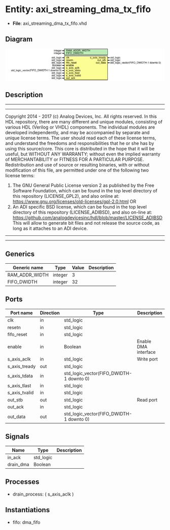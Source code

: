 # Entity: axi_streaming_dma_tx_fifo

- **File**: axi_streaming_dma_tx_fifo.vhd
## Diagram

![Diagram](axi_streaming_dma_tx_fifo.svg "Diagram")
## Description

***************************************************************************
***************************************************************************
Copyright 2014 - 2017 (c) Analog Devices, Inc. All rights reserved.
In this HDL repository, there are many different and unique modules, consisting
of various HDL (Verilog or VHDL) components. The individual modules are
developed independently, and may be accompanied by separate and unique license
terms.
The user should read each of these license terms, and understand the
freedoms and responsibilities that he or she has by using this source/core.
This core is distributed in the hope that it will be useful, but WITHOUT ANY
WARRANTY; without even the implied warranty of MERCHANTABILITY or FITNESS FOR
A PARTICULAR PURPOSE.
Redistribution and use of source or resulting binaries, with or without modification
of this file, are permitted under one of the following two license terms:
  1. The GNU General Public License version 2 as published by the
     Free Software Foundation, which can be found in the top level directory
     of this repository (LICENSE_GPL2), and also online at:
     <https://www.gnu.org/licenses/old-licenses/gpl-2.0.html>
OR
  2. An ADI specific BSD license, which can be found in the top level directory
     of this repository (LICENSE_ADIBSD), and also on-line at:
     https://github.com/analogdevicesinc/hdl/blob/master/LICENSE_ADIBSD
     This will allow to generate bit files and not release the source code,
     as long as it attaches to an ADI device.
***************************************************************************
***************************************************************************
## Generics

| Generic name   | Type    | Value | Description |
| -------------- | ------- | ----- | ----------- |
| RAM_ADDR_WIDTH | integer | 3     |             |
| FIFO_DWIDTH    | integer | 32    |             |
## Ports

| Port name     | Direction | Type                                     | Description          |
| ------------- | --------- | ---------------------------------------- | -------------------- |
| clk           | in        | std_logic                                |                      |
| resetn        | in        | std_logic                                |                      |
| fifo_reset    | in        | std_logic                                |                      |
| enable        | in        | Boolean                                  | Enable DMA interface |
| s_axis_aclk   | in        | std_logic                                | Write port           |
| s_axis_tready | out       | std_logic                                |                      |
| s_axis_tdata  | in        | std_logic_vector(FIFO_DWIDTH-1 downto 0) |                      |
| s_axis_tlast  | in        | std_logic                                |                      |
| s_axis_tvalid | in        | std_logic                                |                      |
| out_stb       | out       | std_logic                                | Read port            |
| out_ack       | in        | std_logic                                |                      |
| out_data      | out       | std_logic_vector(FIFO_DWIDTH-1 downto 0) |                      |
## Signals

| Name      | Type      | Description |
| --------- | --------- | ----------- |
| in_ack    | std_logic |             |
| drain_dma | Boolean   |             |
## Processes
- drain_process: ( s_axis_aclk )
## Instantiations

- fifo: dma_fifo
